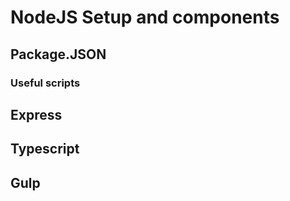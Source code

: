 
# NodeJS Setup and components

## Package.JSON 

### Useful scripts

## Express

## Typescript

## Gulp

 
